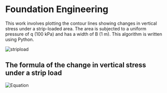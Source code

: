 # Foundation Engineering

This work involves plotting the contour lines showing changes in vertical stress under a strip-loaded area. The area is subjected to a uniform pressure of q (100 kPa) and has a width of B (1 m).
This algorithm is written using Python.

![stripload](https://github.com/mucahitbz/Foundation_Engineering/assets/106281879/772b2d26-c93b-47e1-b1c2-0e0644e0636d)

## The formula of the change in vertical stress under a strip load

![Equation](https://github.com/mucahitbz/Foundation_Engineering/assets/106281879/287a635f-9e24-43fe-8f5a-2ec34f7dd0ba)
